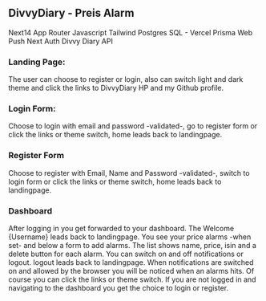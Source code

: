 
## DivvyDiary - Preis Alarm

Next14 App Router
Javascript
Tailwind
Postgres SQL - Vercel
Prisma
Web Push
Next Auth
Divvy Diary API

### Landing Page:
The user can choose to register or login, also can switch light and dark theme
and click the links to DivvyDiary HP and my Github profile.

### Login Form:
Choose to login with email and password -validated-, go to register form 
or click the links or theme switch, home leads back to landingpage.

### Register Form
Choose to register with Email, Name and Password -validated-, switch to login form
or click the links or theme switch, home leads back to landingpage.

### Dashboard
After logging in you get forwarded to your dashboard. The Welcome {Username} leads back to landingpage.
You see your price alarms -when set- and below a form to add alarms. 
The list shows name, price, isin and a delete button for each alarm.
You can switch on and off notifications or logout. logout leads back to landingpage.
When notifications are switched on and allowed by the browser you will be noticed when an alarms hits.
Of course you can click the links or theme switch.
If you are not logged in and navigating to the dashboard you get the choice to login or register.






